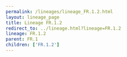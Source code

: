 ```yaml
---
permalink: /lineages/lineage_FR.1.2.html
layout: lineage_page
title: Lineage FR.1.2
redirect_to: ../lineage.html?lineage=FR.1.2
lineage: FR.1.2
parent: FR.1
children: ['FR.1.2']
---
```

